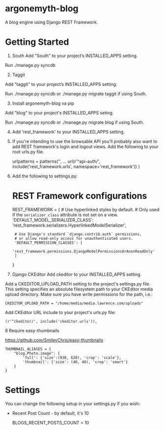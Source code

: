 argonemyth-blog
===============

A blog engine using Django REST Framework.

Getting Started
===============

1. South
Add "South" to your project’s INSTALLED_APPS setting.

Run ./manage.py syncdb


2. Taggit

Add "taggit" to your project’s INSTALLED_APPS setting.

Run ./manage.py syncdb or ./manage.py migrate taggit if using South.

3. Install argonemyth-blog va pip

Add "blog" to your project's INSTALLED_APPS seting.

Run ./manage.py syncdb or ./manage.py migrate blog if using South.

4. Add 'rest_framework' to your INSTALLED_APPS setting.

5. If you're intending to use the browsable API you'll probably also want to add REST framework's login and logout views. Add the following to your root urls.py file.

    urlpatterns = patterns('',
        ...
        url(r'^api-auth/', include('rest_framework.urls', namespace='rest_framework'))
    )

6. Add the following to settings.py:

    # REST Framework configurations
    REST_FRAMEWORK = { 
        # Use hyperlinked styles by default.
        # Only used if the `serializer_class` attribute is not set on a view.
        'DEFAULT_MODEL_SERIALIZER_CLASS':
            'rest_framework.serializers.HyperlinkedModelSerializer',

        # Use Django's standard `django.contrib.auth` permissions,
        # or allow read-only access for unauthenticated users.
        'DEFAULT_PERMISSION_CLASSES': [
            'rest_framework.permissions.DjangoModelPermissionsOrAnonReadOnly'
        ]   
    }

7. Django CKEditor
Add ckeditor to your INSTALLED_APPS setting.

Add a CKEDITOR_UPLOAD_PATH setting to the project's settings.py file. This setting specifies an absolute filesystem path to your CKEditor media upload directory. Make sure you have write permissions for the path, i.e.:

    CKEDITOR_UPLOAD_PATH = "/home/media/media.lawrence.com/uploads"

Add CKEditor URL include to your project's urls.py file:

    (r'^ckeditor/', include('ckeditor.urls')),

8 Require easy-thumbnails

https://github.com/SmileyChris/easy-thumbnails

    THUMBNAIL_ALIASES = { 
        "blog.Photo.image": {
            'full': {'size':(930, 620), 'crop': 'scale'},
            'thumbnail': {'size': (40, 40), 'crop': 'smart'}
        }   
    }


Settings
========
You can change the following setup in your settings.py if you wish:

* Recent Post Count - by default, it's 10

    BLOGS_RECENT_POSTS_COUNT = 10 
